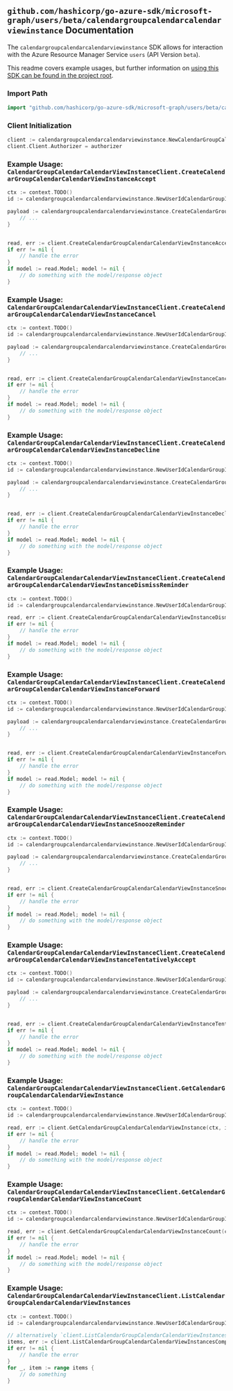 
## `github.com/hashicorp/go-azure-sdk/microsoft-graph/users/beta/calendargroupcalendarcalendarviewinstance` Documentation

The `calendargroupcalendarcalendarviewinstance` SDK allows for interaction with the Azure Resource Manager Service `users` (API Version `beta`).

This readme covers example usages, but further information on [using this SDK can be found in the project root](https://github.com/hashicorp/go-azure-sdk/tree/main/docs).

### Import Path

```go
import "github.com/hashicorp/go-azure-sdk/microsoft-graph/users/beta/calendargroupcalendarcalendarviewinstance"
```


### Client Initialization

```go
client := calendargroupcalendarcalendarviewinstance.NewCalendarGroupCalendarCalendarViewInstanceClientWithBaseURI("https://management.azure.com")
client.Client.Authorizer = authorizer
```


### Example Usage: `CalendarGroupCalendarCalendarViewInstanceClient.CreateCalendarGroupCalendarCalendarViewInstanceAccept`

```go
ctx := context.TODO()
id := calendargroupcalendarcalendarviewinstance.NewUserIdCalendarGroupIdCalendarIdCalendarViewIdInstanceID("userIdValue", "calendarGroupIdValue", "calendarIdValue", "eventIdValue", "eventId1Value")

payload := calendargroupcalendarcalendarviewinstance.CreateCalendarGroupCalendarCalendarViewInstanceAcceptRequest{
	// ...
}


read, err := client.CreateCalendarGroupCalendarCalendarViewInstanceAccept(ctx, id, payload)
if err != nil {
	// handle the error
}
if model := read.Model; model != nil {
	// do something with the model/response object
}
```


### Example Usage: `CalendarGroupCalendarCalendarViewInstanceClient.CreateCalendarGroupCalendarCalendarViewInstanceCancel`

```go
ctx := context.TODO()
id := calendargroupcalendarcalendarviewinstance.NewUserIdCalendarGroupIdCalendarIdCalendarViewIdInstanceID("userIdValue", "calendarGroupIdValue", "calendarIdValue", "eventIdValue", "eventId1Value")

payload := calendargroupcalendarcalendarviewinstance.CreateCalendarGroupCalendarCalendarViewInstanceCancelRequest{
	// ...
}


read, err := client.CreateCalendarGroupCalendarCalendarViewInstanceCancel(ctx, id, payload)
if err != nil {
	// handle the error
}
if model := read.Model; model != nil {
	// do something with the model/response object
}
```


### Example Usage: `CalendarGroupCalendarCalendarViewInstanceClient.CreateCalendarGroupCalendarCalendarViewInstanceDecline`

```go
ctx := context.TODO()
id := calendargroupcalendarcalendarviewinstance.NewUserIdCalendarGroupIdCalendarIdCalendarViewIdInstanceID("userIdValue", "calendarGroupIdValue", "calendarIdValue", "eventIdValue", "eventId1Value")

payload := calendargroupcalendarcalendarviewinstance.CreateCalendarGroupCalendarCalendarViewInstanceDeclineRequest{
	// ...
}


read, err := client.CreateCalendarGroupCalendarCalendarViewInstanceDecline(ctx, id, payload)
if err != nil {
	// handle the error
}
if model := read.Model; model != nil {
	// do something with the model/response object
}
```


### Example Usage: `CalendarGroupCalendarCalendarViewInstanceClient.CreateCalendarGroupCalendarCalendarViewInstanceDismissReminder`

```go
ctx := context.TODO()
id := calendargroupcalendarcalendarviewinstance.NewUserIdCalendarGroupIdCalendarIdCalendarViewIdInstanceID("userIdValue", "calendarGroupIdValue", "calendarIdValue", "eventIdValue", "eventId1Value")

read, err := client.CreateCalendarGroupCalendarCalendarViewInstanceDismissReminder(ctx, id)
if err != nil {
	// handle the error
}
if model := read.Model; model != nil {
	// do something with the model/response object
}
```


### Example Usage: `CalendarGroupCalendarCalendarViewInstanceClient.CreateCalendarGroupCalendarCalendarViewInstanceForward`

```go
ctx := context.TODO()
id := calendargroupcalendarcalendarviewinstance.NewUserIdCalendarGroupIdCalendarIdCalendarViewIdInstanceID("userIdValue", "calendarGroupIdValue", "calendarIdValue", "eventIdValue", "eventId1Value")

payload := calendargroupcalendarcalendarviewinstance.CreateCalendarGroupCalendarCalendarViewInstanceForwardRequest{
	// ...
}


read, err := client.CreateCalendarGroupCalendarCalendarViewInstanceForward(ctx, id, payload)
if err != nil {
	// handle the error
}
if model := read.Model; model != nil {
	// do something with the model/response object
}
```


### Example Usage: `CalendarGroupCalendarCalendarViewInstanceClient.CreateCalendarGroupCalendarCalendarViewInstanceSnoozeReminder`

```go
ctx := context.TODO()
id := calendargroupcalendarcalendarviewinstance.NewUserIdCalendarGroupIdCalendarIdCalendarViewIdInstanceID("userIdValue", "calendarGroupIdValue", "calendarIdValue", "eventIdValue", "eventId1Value")

payload := calendargroupcalendarcalendarviewinstance.CreateCalendarGroupCalendarCalendarViewInstanceSnoozeReminderRequest{
	// ...
}


read, err := client.CreateCalendarGroupCalendarCalendarViewInstanceSnoozeReminder(ctx, id, payload)
if err != nil {
	// handle the error
}
if model := read.Model; model != nil {
	// do something with the model/response object
}
```


### Example Usage: `CalendarGroupCalendarCalendarViewInstanceClient.CreateCalendarGroupCalendarCalendarViewInstanceTentativelyAccept`

```go
ctx := context.TODO()
id := calendargroupcalendarcalendarviewinstance.NewUserIdCalendarGroupIdCalendarIdCalendarViewIdInstanceID("userIdValue", "calendarGroupIdValue", "calendarIdValue", "eventIdValue", "eventId1Value")

payload := calendargroupcalendarcalendarviewinstance.CreateCalendarGroupCalendarCalendarViewInstanceTentativelyAcceptRequest{
	// ...
}


read, err := client.CreateCalendarGroupCalendarCalendarViewInstanceTentativelyAccept(ctx, id, payload)
if err != nil {
	// handle the error
}
if model := read.Model; model != nil {
	// do something with the model/response object
}
```


### Example Usage: `CalendarGroupCalendarCalendarViewInstanceClient.GetCalendarGroupCalendarCalendarViewInstance`

```go
ctx := context.TODO()
id := calendargroupcalendarcalendarviewinstance.NewUserIdCalendarGroupIdCalendarIdCalendarViewIdInstanceID("userIdValue", "calendarGroupIdValue", "calendarIdValue", "eventIdValue", "eventId1Value")

read, err := client.GetCalendarGroupCalendarCalendarViewInstance(ctx, id)
if err != nil {
	// handle the error
}
if model := read.Model; model != nil {
	// do something with the model/response object
}
```


### Example Usage: `CalendarGroupCalendarCalendarViewInstanceClient.GetCalendarGroupCalendarCalendarViewInstanceCount`

```go
ctx := context.TODO()
id := calendargroupcalendarcalendarviewinstance.NewUserIdCalendarGroupIdCalendarIdCalendarViewID("userIdValue", "calendarGroupIdValue", "calendarIdValue", "eventIdValue")

read, err := client.GetCalendarGroupCalendarCalendarViewInstanceCount(ctx, id)
if err != nil {
	// handle the error
}
if model := read.Model; model != nil {
	// do something with the model/response object
}
```


### Example Usage: `CalendarGroupCalendarCalendarViewInstanceClient.ListCalendarGroupCalendarCalendarViewInstances`

```go
ctx := context.TODO()
id := calendargroupcalendarcalendarviewinstance.NewUserIdCalendarGroupIdCalendarIdCalendarViewID("userIdValue", "calendarGroupIdValue", "calendarIdValue", "eventIdValue")

// alternatively `client.ListCalendarGroupCalendarCalendarViewInstances(ctx, id)` can be used to do batched pagination
items, err := client.ListCalendarGroupCalendarCalendarViewInstancesComplete(ctx, id)
if err != nil {
	// handle the error
}
for _, item := range items {
	// do something
}
```
